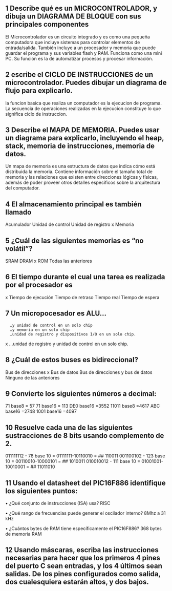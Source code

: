 ## 1 Describe qué es un MICROCONTROLADOR, y dibuja un DIAGRAMA DE BLOQUE con sus principales componentes
 El Microcontrolador es un circuito integrado y es como una pequeña computadora que incluye sistemas para controlar elementos de entrada/salida. También incluye a un procesador y  memoria que puede guardar el programa y sus variables flash y RAM.  Funciona como una mini PC. Su función es la de automatizar procesos y procesar información.

## 2 escribe el CICLO DE INSTRUCCIONES de un microcontrolador. Puedes dibujar un diagrama de flujo para explicarlo.
la funcion basica que realiza un computador es la ejecucion de programa. La secuencia de operaciones realizadas en la ejecucion constituye lo que significa ciclo de instruccion.
## 3 Describe el MAPA DE MEMORIA. Puedes usar un diagrama para explicarlo, incluyendo el heap, stack, memoria de instrucciones, memoria de datos.
Un mapa de memoria  es una estructura de datos  que indica cómo está distribuida la memoria. Contiene información sobre el tamaño total de memoria y las relaciones que existen entre direcciones lógicas y físicas, además de poder proveer otros detalles específicos sobre la arquitectura del computador.
## 4 El almacenamiento principal es también llamado

 Acumulador
  Unidad de control
  Unidad de registro
 x Memoria
 ## 5 ¿Cuál de las siguientes memorias es “no volátil”?

  SRAM
  DRAM
 x ROM
  Todas las anteriores
 ## 6 El tiempo durante el cual una tarea es realizada por el procesador es
x Tiempo de ejecución
 Tiempo de retraso
 Tiempo real
 Tiempo de espera
 ## 7 Un micropocesador es ALU…
	  …y unidad de control en un solo chip
	  …y memoria en un solo chip
	  …unidad de registro y dispositivos I/O en un solo chip.
x 	  …unidad de registro y unidad de control en un solo chip.
## 8 ¿Cuál de estos buses es bidireccional?

   Bus de direcciones
 x Bus de datos
   Bus de direcciones y bus de datos
   Ninguno de las anteriores

## 9 Convierte los siguientes números a decimal:
71 base8 = 57
71 base16 = 113
DE0 base16 =3552
11011 base8 =4617
ABC base16 =2748
1001 base16 =4097
## 10 Resuelve cada una de las siguientes sustracciones de 8 bits usando complemento de 2.
011111112 - 78 base 10 =  01111111-10110010 = ## 110011
001100102 - 123 base 10 = 00110010-10000101 = ## 1010011
010010012 - 111 base 10 = 01001001-10010001 = ## 11011010
## 11 Usando el datasheet del PIC16F886 identifique los siguientes puntos:
•	¿Qué conjunto de instrucciones (ISA) usa?
           RISC

•	¿Qué rango de frecuencias puede generar el oscilador interno?
    8Mhz a 31 kHz
 
•	¿Cuántos bytes de RAM tiene específicamente el PIC16F886?
     368 bytes de memoria RAM

## 12  Usando máscaras, escriba las instrucciones necesarias para hacer que los primeros 4 pines del puerto C sean entradas, y los 4 últimos sean salidas. De los pines configurados como salida, dos cualesquiera estarán altos, y dos bajos.



